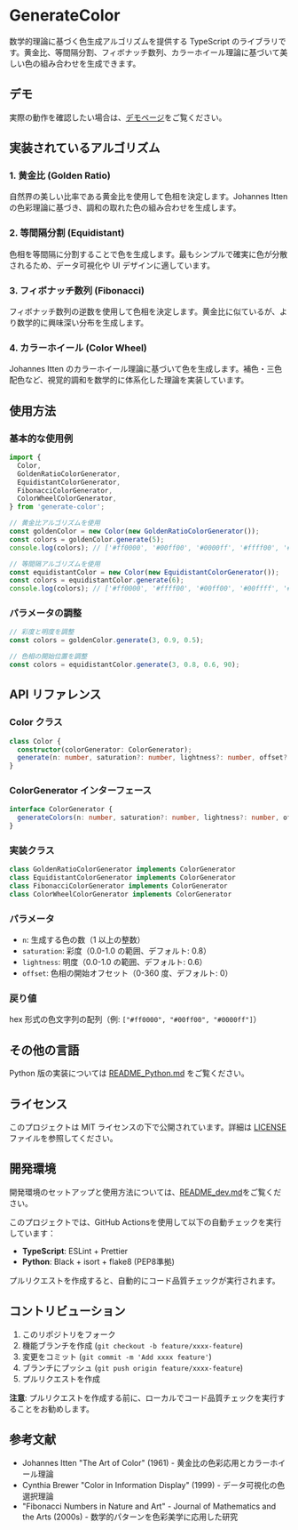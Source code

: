 # GenerateColor

数学的理論に基づく色生成アルゴリズムを提供する TypeScript のライブラリです。黄金比、等間隔分割、フィボナッチ数列、カラーホイール理論に基づいて美しい色の組み合わせを生成できます。

## デモ

実際の動作を確認したい場合は、[デモページ](https://www.johnkiyo.com/GenerateColor/)をご覧ください。

## 実装されているアルゴリズム

### 1. 黄金比 (Golden Ratio)

自然界の美しい比率である黄金比を使用して色相を決定します。Johannes Itten の色彩理論に基づき、調和の取れた色の組み合わせを生成します。

### 2. 等間隔分割 (Equidistant)

色相を等間隔に分割することで色を生成します。最もシンプルで確実に色が分散されるため、データ可視化や UI デザインに適しています。

### 3. フィボナッチ数列 (Fibonacci)

フィボナッチ数列の逆数を使用して色相を決定します。黄金比に似ているが、より数学的に興味深い分布を生成します。

### 4. カラーホイール (Color Wheel)

Johannes Itten のカラーホイール理論に基づいて色を生成します。補色・三色配色など、視覚的調和を数学的に体系化した理論を実装しています。

## 使用方法

### 基本的な使用例

```typescript
import {
  Color,
  GoldenRatioColorGenerator,
  EquidistantColorGenerator,
  FibonacciColorGenerator,
  ColorWheelColorGenerator,
} from 'generate-color';

// 黄金比アルゴリズムを使用
const goldenColor = new Color(new GoldenRatioColorGenerator());
const colors = goldenColor.generate(5);
console.log(colors); // ['#ff0000', '#00ff00', '#0000ff', '#ffff00', '#ff00ff']

// 等間隔アルゴリズムを使用
const equidistantColor = new Color(new EquidistantColorGenerator());
const colors = equidistantColor.generate(6);
console.log(colors); // ['#ff0000', '#ffff00', '#00ff00', '#00ffff', '#0000ff', '#ff00ff']
```

### パラメータの調整

```typescript
// 彩度と明度を調整
const colors = goldenColor.generate(3, 0.9, 0.5);

// 色相の開始位置を調整
const colors = equidistantColor.generate(3, 0.8, 0.6, 90);
```

## API リファレンス

### Color クラス

```typescript
class Color {
  constructor(colorGenerator: ColorGenerator);
  generate(n: number, saturation?: number, lightness?: number, offset?: number): string[];
}
```

### ColorGenerator インターフェース

```typescript
interface ColorGenerator {
  generateColors(n: number, saturation?: number, lightness?: number, offset?: number): string[];
}
```

### 実装クラス

```typescript
class GoldenRatioColorGenerator implements ColorGenerator
class EquidistantColorGenerator implements ColorGenerator
class FibonacciColorGenerator implements ColorGenerator
class ColorWheelColorGenerator implements ColorGenerator
```

### パラメータ

- `n`: 生成する色の数（1 以上の整数）
- `saturation`: 彩度（0.0-1.0 の範囲、デフォルト: 0.8）
- `lightness`: 明度（0.0-1.0 の範囲、デフォルト: 0.6）
- `offset`: 色相の開始オフセット（0-360 度、デフォルト: 0）

### 戻り値

hex 形式の色文字列の配列（例: `["#ff0000", "#00ff00", "#0000ff"]`）

## その他の言語

Python 版の実装については [README_Python.md](README_Python.md) をご覧ください。

## ライセンス

このプロジェクトは MIT ライセンスの下で公開されています。詳細は [LICENSE](LICENSE) ファイルを参照してください。

## 開発環境

開発環境のセットアップと使用方法については、[README_dev.md](README_dev.md)をご覧ください。

このプロジェクトでは、GitHub Actionsを使用して以下の自動チェックを実行しています：

- **TypeScript**: ESLint + Prettier
- **Python**: Black + isort + flake8 (PEP8準拠)

プルリクエストを作成すると、自動的にコード品質チェックが実行されます。

## コントリビューション

1. このリポジトリをフォーク
2. 機能ブランチを作成 (`git checkout -b feature/xxxx-feature`)
3. 変更をコミット (`git commit -m 'Add xxxx feature'`)
4. ブランチにプッシュ (`git push origin feature/xxxx-feature`)
5. プルリクエストを作成

**注意**: プルリクエストを作成する前に、ローカルでコード品質チェックを実行することをお勧めします。

## 参考文献

- Johannes Itten "The Art of Color" (1961) - 黄金比の色彩応用とカラーホイール理論
- Cynthia Brewer "Color in Information Display" (1999) - データ可視化の色選択理論
- "Fibonacci Numbers in Nature and Art" - Journal of Mathematics and the Arts (2000s) - 数学的パターンを色彩美学に応用した研究
